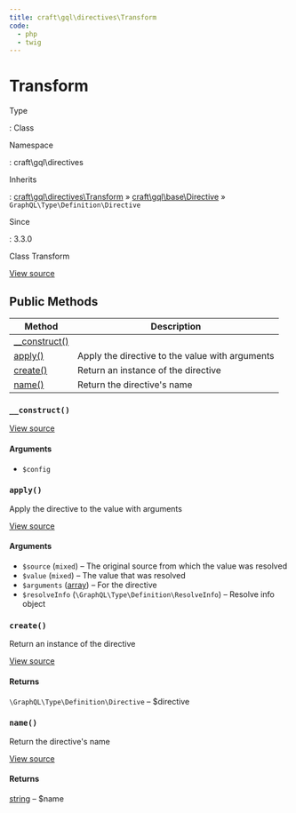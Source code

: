 ```yaml
---
title: craft\gql\directives\Transform
code:
  - php
  - twig
---
```


# Transform

Type

:   Class

Namespace

:   craft\gql\directives

Inherits

:   [craft\gql\directives\Transform](craft-gql-directives-transform.md) &raquo;
[craft\gql\base\Directive](craft-gql-base-directive.md) &raquo;
`GraphQL\Type\Definition\Directive`

Since

:   3.3.0



Class Transform





[View source](https://github.com/craftcms/cms/blob/master/src/gql/directives/Transform.php)






## Public Methods

| Method                                                              | Description
| ------------------------------------------------------------------- | -----------------------------------------------
| [__construct()](craft-gql-directives-transform.md#method-construct) |
| [apply()](craft-gql-directives-transform.md#method-apply)           | Apply the directive to the value with arguments
| [create()](craft-gql-directives-transform.md#method-create)         | Return an instance of the directive
| [name()](craft-gql-directives-transform.md#method-name)             | Return the directive's name

### `__construct()`










[View source](https://github.com/craftcms/cms/blob/master/src/gql/directives/Transform.php#L28-L37)


#### Arguments

- `$config`




### `apply()`





Apply the directive to the value with arguments








[View source](https://github.com/craftcms/cms/blob/master/src/gql/directives/Transform.php#L71-L119)


#### Arguments

- `$source` (`mixed`) – The original source from which the value was resolved
- `$value` (`mixed`) – The value that was resolved
- `$arguments` ([array](http://php.net/language.types.array)) – For the directive
- `$resolveInfo` (`\GraphQL\Type\Definition\ResolveInfo`) – Resolve info object




### `create()`





Return an instance of the directive








[View source](https://github.com/craftcms/cms/blob/master/src/gql/directives/Transform.php#L42-L58)



#### Returns

`\GraphQL\Type\Definition\Directive` – $directive



### `name()`





Return the directive's name








[View source](https://github.com/craftcms/cms/blob/master/src/gql/directives/Transform.php#L63-L66)



#### Returns

[string](http://php.net/language.types.string) – $name










